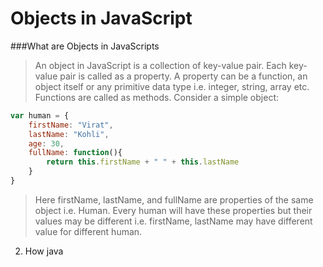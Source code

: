 # Objects in JavaScript
###What are Objects in JavaScripts

>An object in JavaScript is a collection of key-value pair. Each key-value pair is called as a property. 
>A property can be a function, an object itself or any primitive data type i.e. integer, string, array etc.
>Functions are called as methods. Consider a simple object:

```javascript
var human = {
	firstName: "Virat",
	lastName: "Kohli",
	age: 30,
	fullName: function(){
		return this.firstName + " " + this.lastName		
	}
}
```
>Here firstName, lastName, and fullName are properties of the same object i.e. Human.
>Every human will have these properties but their values may be different i.e. firstName, lastName may 
have different value for different human.
2. How java 
